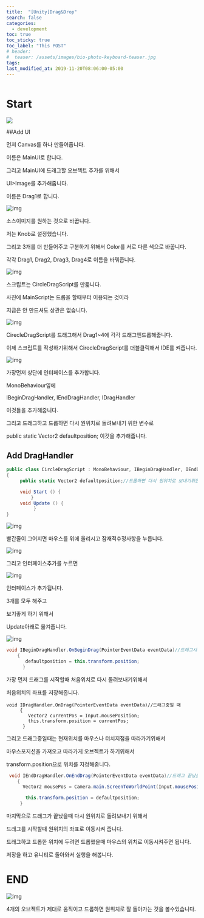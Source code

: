 ```yaml
---
title:  "[Unity]Drag&Drop"
search: false
categories: 
  - development
toc: true
toc_sticky: true
Toc_label: "This POST"
# header:
#  teaser: /assets/images/bio-photo-keyboard-teaser.jpg
tags:
last_modified_at: 2019-11-20T08:06:00-05:00
---
```


```

```

# Start



![](http://cfile21.uf.tistory.com/image/994A8B335A2A37290945C3)





##Add UI

먼저 Canvas를 하나 만들어줍니다.

이름은 MainUI로 합니다.



그리고 MainUI에 드래그할 오브젝트 추가를 위해서

UI>Image를 추가해줍니다.

이름은 Drag1로 합니다.



![img](http://cfile26.uf.tistory.com/image/994B23335A2A37282002E5)



소스이미지를 원하는 것으로 바꿉니다.

저는 Knob로 설정했습니다.



그리고 3개를 더 만들어주고 구분하기 위해서 Color를 서로 다른 색으로 바꿉니다.

각각 Drag1, Drag2, Drag3, Drag4로 이름을 바꿔줍니다.



![img](http://cfile30.uf.tistory.com/image/99C6F3335A2A372805EF76)



스크립트는 CircleDragScript를 만듧니다.

사진에 MainScript는 드롭을 할때부터 이용되는 것이라

지금은 안 만드셔도 상관은 없습니다.



![img](http://cfile10.uf.tistory.com/image/9920F4335A2A37292EDDB9)



CirecleDragScript를 드래그해서 Drag1~4에 각각 드래그앤드롭해줍니다.



이제 스크립트를 작성하기위해서 CirecleDragScript를 더블클릭해서 IDE를 켜줍니다.



![img](http://cfile26.uf.tistory.com/image/99CAEE335A2A3728340B18)



가장먼저 상단에 인터페이스를 추가합니다.

MonoBehaviour옆에 

IBeginDragHandler, IEndDragHandler, IDragHandler 

이것들을 추가해줍니다.



그리고 드래그하고 드롭하면 다시 원위치로 돌려보내기 위한 변수로

public static Vector2 defaultposition; 이것을 추가해줍니다.



## Add DragHandler

```c#
public class CircleDragScript : MonoBehaviour, IBeginDragHandler, IEndDragHandler, IDragHandler
{
     public static Vector2 defaultposition;//드롭하면 다시 원위치로 보내기위한 변수

     void Start () {
         }
     void Update () {
          }
}
```

![img](http://cfile10.uf.tistory.com/image/99A339335A2A372821BCCB)



빨간줄이 그어지면 마우스를 위에 올리시고 잠재적수정사항을 누릅니다.

![img](http://cfile30.uf.tistory.com/image/99430B335A2A372931785A)

그리고 인터페이스추가를 누르면

![img](http://cfile21.uf.tistory.com/image/99AD67335A2A372937B11F)



인터페이스가 추가됩니다.

3개를 모두 해주고

보기좋게 하기 위해서 

Update아래로 옮겨줍니다.

![img](http://cfile6.uf.tistory.com/image/99AE55335A2A3729238840)



```c#
void IBeginDragHandler.OnBeginDrag(PointerEventData eventData)//드래그시작할 때
    {
       defaultposition = this.transform.position;
      }
```

가장 먼저 드래그를 시작할때 처음위치로 다시 돌려보내기위해서

처음위치의 좌표를 저장해줍니다.

```
void IDragHandler.OnDrag(PointerEventData eventData)//드래그중일 때
     {
        Vector2 currentPos = Input.mousePosition;
        this.transform.position = currentPos;
      }
```

그리고 드래그중일때는 현재위치를 마우스나 터치지점을 따라가기위해서

마우스포지션을 가져오고 따라가게 오브젝트가 하기위해서

transform.position으로 위치를 지정해줍니다.



```c#
 void IEndDragHandler.OnEndDrag(PointerEventData eventData)//드래그 끝났을 때
    {
      Vector2 mousePos = Camera.main.ScreenToWorldPoint(Input.mousePosition);

       this.transform.position = defaultposition;
     }
```

마지막으로 드래그가 끝났을때 다시 원위치로 돌려보내기 위해서

드래그를 시작할때 원위치의 좌표로 이동시켜 줍니다.



드래그하고 드롭한 위치에 두려면 드롭했을때 마우스의 위치로 이동시켜주면 됩니다.





저장을 하고 유니티로 돌아와서 실행을 해봅니다.

# END



![img](http://cfile28.uf.tistory.com/image/99E31E335A2A372935C15F)



4개의 오브젝트가 제대로 움직이고 드롭하면 원위치로 잘 돌아가는 것을 볼수있습니다.

```alias

```